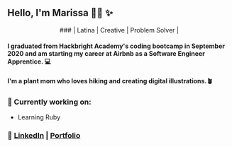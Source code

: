 
<!-- This is a README.md for my GitHub page -->

## Hello, I'm Marissa 👋🏽 ✨ 
<p align="center">
    ### | Latina | Creative | Problem Solver | 
</p>

#### I graduated from Hackbright Academy's coding bootcamp in September 2020 and am starting my career at Airbnb as a Software Engineer Apprentice. 💻 

#### I'm a plant mom who loves hiking and creating digital illustrations.🪴

### 📍 Currently working on: 
* Learning Ruby


### 💌 [LinkedIn](https://www.linkedin.com/in/marissa-aguilera/) | [Portfolio](https://meaguileraa.github.io/Portfolio/)